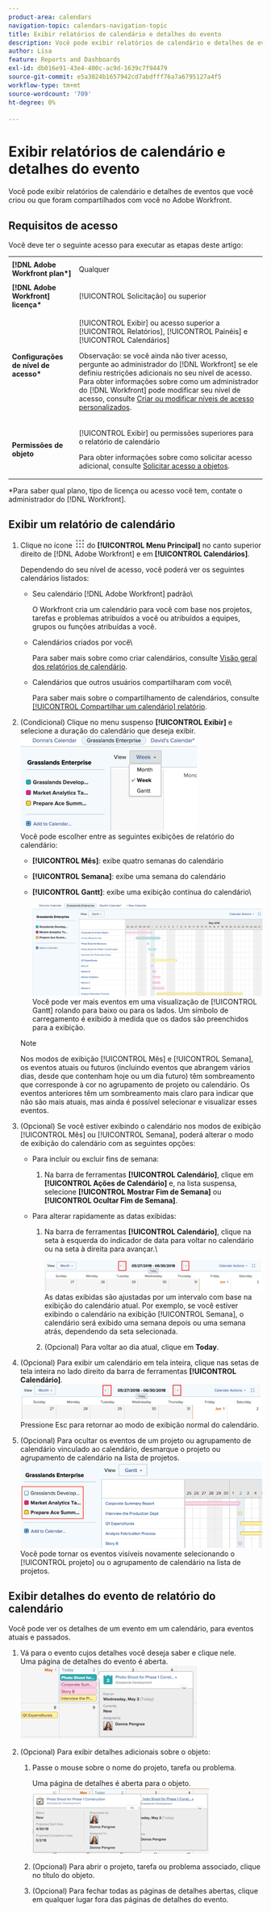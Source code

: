 ```yaml
---
product-area: calendars
navigation-topic: calendars-navigation-topic
title: Exibir relatórios de calendário e detalhes do evento
description: Você pode exibir relatórios de calendário e detalhes de eventos que você criou ou que foram compartilhados com você no Adobe Workfront.
author: Lisa
feature: Reports and Dashboards
exl-id: db016e91-43e4-400c-ac9d-1639c7f94479
source-git-commit: e5a3024b1657942cd7abdfff76a7a6795127a4f5
workflow-type: tm+mt
source-wordcount: '709'
ht-degree: 0%

---
```


# Exibir relatórios de calendário e detalhes do evento

Você pode exibir relatórios de calendário e detalhes de eventos que você criou ou que foram compartilhados com você no Adobe Workfront.

## Requisitos de acesso

Você deve ter o seguinte acesso para executar as etapas deste artigo:

<table style="table-layout:auto"> 
 <col> 
 </col> 
 <col> 
 </col> 
 <tbody> 
  <tr> 
   <td role="rowheader"><strong>[!DNL Adobe Workfront plan*]</strong></td> 
   <td> <p>Qualquer</p> </td> 
  </tr> 
  <tr> 
   <td role="rowheader"><strong>[!DNL Adobe Workfront] licença*</strong></td> 
   <td> <p>[!UICONTROL Solicitação] ou superior</p> </td> 
  </tr> 
  <tr> 
   <td role="rowheader"><strong>Configurações de nível de acesso*</strong></td> 
   <td> <p>[!UICONTROL Exibir] ou acesso superior a [!UICONTROL Relatórios], [!UICONTROL Painéis] e [!UICONTROL Calendários]</p> <p>Observação: se você ainda não tiver acesso, pergunte ao administrador do [!DNL Workfront] se ele definiu restrições adicionais no seu nível de acesso. Para obter informações sobre como um administrador do [!DNL Workfront] pode modificar seu nível de acesso, consulte <a href="../../../administration-and-setup/add-users/configure-and-grant-access/create-modify-access-levels.md" class="MCXref xref">Criar ou modificar níveis de acesso personalizados</a>.</p> </td> 
  </tr> 
  <tr> 
   <td role="rowheader"><strong>Permissões de objeto</strong></td> 
   <td> <p>[!UICONTROL Exibir] ou permissões superiores para o relatório de calendário</p> <p>Para obter informações sobre como solicitar acesso adicional, consulte <a href="../../../workfront-basics/grant-and-request-access-to-objects/request-access.md" class="MCXref xref">Solicitar acesso a objetos</a>.</p> </td> 
  </tr> 
 </tbody> 
</table>

&#42;Para saber qual plano, tipo de licença ou acesso você tem, contate o administrador do [!DNL Workfront].

## Exibir um relatório de calendário

1. Clique no ícone ![](assets/main-menu-icon.png) do **[!UICONTROL Menu Principal]** no canto superior direito de [!DNL Adobe Workfront] e em **[!UICONTROL Calendários]**.

   Dependendo do seu nível de acesso, você poderá ver os seguintes calendários listados:

   * Seu calendário [!DNL Adobe Workfront] padrão\

     O Workfront cria um calendário para você com base nos projetos, tarefas e problemas atribuídos a você ou atribuídos a equipes, grupos ou funções atribuídas a você.
   * Calendários criados por você\

     Para saber mais sobre como criar calendários, consulte [Visão geral dos relatórios de calendário](../../../reports-and-dashboards/reports/calendars/calendar-reports-overview.md).

   * Calendários que outros usuários compartilharam com você\

     Para saber mais sobre o compartilhamento de calendários, consulte [[!UICONTROL Compartilhar um calendário] relatório](../../../reports-and-dashboards/reports/calendars/share-a-calendar-report.md).

1. (Condicional) Clique no menu suspenso **[!UICONTROL Exibir]** e selecione a duração do calendário que deseja exibir.\
   ![Duração do calendário](assets/view-menu-calendar-report-350x189.png)\
   Você pode escolher entre as seguintes exibições de relatório do calendário:

   * **[!UICONTROL Mês]**: exibe quatro semanas do calendário
   * **[!UICONTROL Semana]**: exibe uma semana do calendário
   * **[!UICONTROL Gantt]**: exibe uma exibição contínua do calendário\

     ![[!UICONTROL Relatório de calendário de Gantt]](assets/gantt-calendar-report.png)
Você pode ver mais eventos em uma visualização de [!UICONTROL Gantt] rolando para baixo ou para os lados. Um símbolo de carregamento é exibido à medida que os dados são preenchidos para a exibição.
   >[!NOTE]
   >
   >Nos modos de exibição [!UICONTROL Mês] e [!UICONTROL Semana], os eventos atuais ou futuros (incluindo eventos que abrangem vários dias, desde que contenham hoje ou um dia futuro) têm sombreamento que corresponde à cor no agrupamento de projeto ou calendário. Os eventos anteriores têm um sombreamento mais claro para indicar que não são mais atuais, mas ainda é possível selecionar e visualizar esses eventos.

1. (Opcional) Se você estiver exibindo o calendário nos modos de exibição [!UICONTROL Mês] ou [!UICONTROL Semana], poderá alterar o modo de exibição do calendário com as seguintes opções:

   * Para incluir ou excluir fins de semana:

      1. Na barra de ferramentas **[!UICONTROL Calendário]**, clique em **[!UICONTROL Ações de Calendário]** e, na lista suspensa, selecione **[!UICONTROL Mostrar Fim de Semana]** ou **[!UICONTROL Ocultar Fim de Semana]**.
   * Para alterar rapidamente as datas exibidas:

      1. Na barra de ferramentas **[!UICONTROL Calendário]**, clique na seta à esquerda do indicador de data para voltar no calendário ou na seta à direita para avançar.\

         ![Clique na seta para alterar a data](assets/click-arrows-to-change-dates-calendar-report.png)\
         As datas exibidas são ajustadas por um intervalo com base na exibição do calendário atual. Por exemplo, se você estiver exibindo o calendário na exibição [!UICONTROL Semana], o calendário será exibido uma semana depois ou uma semana atrás, dependendo da seta selecionada.

      1. (Opcional) Para voltar ao dia atual, clique em **Today**.


1. (Opcional) Para exibir um calendário em tela inteira, clique nas setas de tela inteira no lado direito da barra de ferramentas **[!UICONTROL Calendário]**.
   ![Clique na seta para alterar a data](assets/click-arrows-to-change-dates-calendar-report.png)\
   Pressione Esc para retornar ao modo de exibição normal do calendário.

1. (Opcional) Para ocultar os eventos de um projeto ou agrupamento de calendário vinculado ao calendário, desmarque o projeto ou agrupamento de calendário na lista de projetos.
   ![Ocultar eventos](assets/hide-events-for-project-or-cal-grouping.png)\
   Você pode tornar os eventos visíveis novamente selecionando o [!UICONTROL projeto] ou o agrupamento de calendário na lista de projetos.

## Exibir detalhes do evento de relatório do calendário

Você pode ver os detalhes de um evento em um calendário, para eventos atuais e passados.

1. Vá para o evento cujos detalhes você deseja saber e clique nele.\
   Uma página de detalhes do evento é aberta.\
   ![calendar_report_EventDetails.png](assets/calendar-report-eventdetails-350x145.png)

1. (Opcional) Para exibir detalhes adicionais sobre o objeto:

   1. Passe o mouse sobre o nome do projeto, tarefa ou problema.

      Uma página de detalhes é aberta para o objeto.\
      ![detalhes_do_objeto_adicional_-_calendar_report.png](assets/additional-object-details---calendar-report-350x131.png)

   1. (Opcional) Para abrir o projeto, tarefa ou problema associado, clique no título do objeto.
   1. (Opcional) Para fechar todas as páginas de detalhes abertas, clique em qualquer lugar fora das páginas de detalhes do evento.
